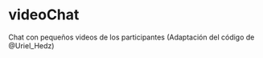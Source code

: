 videoChat
=========

Chat con pequeños videos de los participantes (Adaptación del código de @Uriel_Hedz)